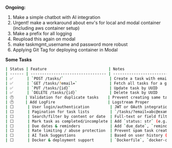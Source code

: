 **Ongoing:**
1. Make a simple chatbot with AI integration
2. Urgent! make a workaround about env's for local and modal container (including aws container setup)
3. Make a prefix for all logging
4. Reupload this again on modal
5. make taskmgmt_username and password more robust
6. Applying Git Tag for deploying container in Modal


**Some Tasks**
```bash
| Status | Feature                           | Notes                                              |
| ------ | --------------------------------- | -------------------------------------------------- |
| ✅      | `POST /tasks/`                    | Create a task with email and details               |
| ✅      | `GET /tasks/?email=`              | Fetch all tasks for a given email                  |
| ✅      | `PUT /tasks/{id}`                 | Update task by UUID                                |
| ✅      | `DELETE /tasks/{id}`              | Delete task by UUID                                |
| 🕐     | Validation for duplicate tasks    | Prevent creating same task twice (optional)        |
| 🕐     | Add LogFire                       | Logstream Proper                                   |
| ⬜      | User login/authentication         | JWT or OAuth integration                           |
| ⬜      | Pagination for task lists         | `/tasks/?email=abc@example.com&page=1&size=10`     |
| ⬜      | Search/filter by content or date  | Full-text or field filtering                       |
| ⬜      | Mark task as completed/incomplete | Add `status: str` (e.g., pending, done)            |
| ⬜      | Due dates & reminders             | Add `due_date`, `reminder_sent`                    |
| ⬜      | Rate limiting / abuse protection  | Prevent spam task creation                         |
| ⬜      | AI Task Suggestions               | Based on user history (future `prompts/`)          |
| ⬜      | Docker & deployment support       | `Dockerfile`, `docker-compose.yml`, `.env support` |
```